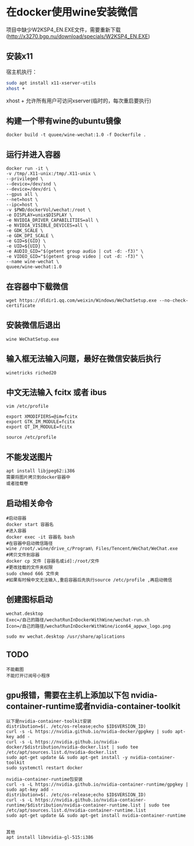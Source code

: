 # 在docker使用wine安装微信

项目中缺少W2KSP4_EN.EXE文件，需要重新下载(http://x3270.bgp.nu/download/specials/W2KSP4_EN.EXE)

## 安装x11
宿主机执行：
```sh
sudo apt install x11-xserver-utils
xhost + 
```
xhost + 允许所有用户可访问xserver(临时的，每次重启要执行)

## 构建一个带有wine的ubuntu镜像
	docker build -t quuee/wine-wechat:1.0 -f Dockerfile .

## 运行并进入容器
	docker run -it \
	-v /tmp/.X11-unix:/tmp/.X11-unix \
	--privileged \
	--device=/dev/snd \
	--device=/dev/dri \
	--gpus all \
	--net=host \
	--ipc=host \
	-v $PWD/dockerVol/wechat:/root \
	-e DISPLAY=unix$DISPLAY \
	-e NVIDIA_DRIVER_CAPABILITIES=all \
	-e NVIDIA_VISIBLE_DEVICES=all \
	-e GDK_SCALE \
	-e GDK_DPI_SCALE \
	-e GID=${GID} \
	-e UID=${UID} \
	-e AUDIO_GID="$(getent group audio | cut -d: -f3)" \
	-e VIDEO_GID="$(getent group video | cut -d: -f3)" \
	--name wine-wechat \
	quuee/wine-wechat:1.0

## 在容器中下载微信
	wget https://dldir1.qq.com/weixin/Windows/WeChatSetup.exe --no-check-certificate

## 安装微信后退出
	wine WeChatSetup.exe

## 输入框无法输入问题，最好在微信安装后执行
	winetricks riched20

## 中文无法输入 fcitx 或者 ibus
```shell
vim /etc/profile

export XMODIFIERS=@im=fcitx
export GTK_IM_MODULE=fcitx
export QT_IM_MODULE=fcitx

source /etc/profile
```


## 不能发送图片
	apt install libjpeg62:i386
	需要将图片拷贝到docker容器中
	或者挂载卷

## 启动相关命令
	#启动容器
	docker start 容器名
	#进入容器
	docker exec -it 容器名 bash 
	#在容器中启动微信路径
	wine /root/.wine/drive_c/Program\ Files/Tencent/WeChat/WeChat.exe
	#拷贝文件到容器
	docker cp 文件 [容器名或id]:/root/文件
	#更改挂载的文件夹权限
	sudo chmod 666 文件夹
	#如果有时候中文无法输入,重启容器后先执行source /etc/profile ,再启动微信
## 创建图标启动
	wechat.desktop
	Exec=/自己的路径/wechatRunInDockerWithWine/wechat-run.sh
	Icon=/自己的路径/wechatRunInDockerWithWine/icon64_appwx_logo.png

	sudo mv wechat.desktop /usr/share/aplications


## TODO
	不能截图
	不能打开订阅号小程序


## gpu报错，需要在主机上添加以下包 nvidia-container-runtime或者nvidia-container-toolkit
	以下是nvidia-container-toolkit安装
	distribution=$(. /etc/os-release;echo $ID$VERSION_ID)
	curl -s -L https://nvidia.github.io/nvidia-docker/gpgkey | sudo apt-key add -
	curl -s -L https://nvidia.github.io/nvidia-docker/$distribution/nvidia-docker.list | sudo tee /etc/apt/sources.list.d/nvidia-docker.list
	sudo apt-get update && sudo apt-get install -y nvidia-container-toolkit
	sudo systemctl restart docker

	nvidia-container-runtime包安装
	curl -s -L https://nvidia.github.io/nvidia-container-runtime/gpgkey | sudo apt-key add -
	distribution=$(. /etc/os-release;echo $ID$VERSION_ID)
	curl -s -L https://nvidia.github.io/nvidia-container-runtime/$distribution/nvidia-container-runtime.list | sudo tee /etc/apt/sources.list.d/nvidia-container-runtime.list
	sudo apt-get update && sudo apt-get install nvidia-container-runtime


	其他
	apt install libnvidia-gl-515:i386







